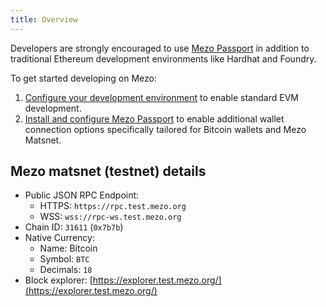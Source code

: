 ```yaml
---
title: Overview
---
```


Developers are strongly encouraged to use [Mezo Passport](https://www.npmjs.com/package/@mezo-org/passport) in addition to traditional Ethereum development environments like Hardhat and Foundry.

To get started developing on Mezo:

1. [Configure your development environment](/docs/developers/getting-started/configure-environment) to enable standard EVM development.
1. [Install and configure Mezo Passport](/docs/developers/getting-started/configure-passport) to enable additional wallet connection options specifically tailored for Bitcoin wallets and Mezo Matsnet.

## Mezo matsnet (testnet) details

- Public JSON RPC Endpoint:
  - HTTPS: `https://rpc.test.mezo.org`
  - WSS: `wss://rpc-ws.test.mezo.org`
- Chain ID: `31611` (`0x7b7b`)
- Native Currency:
  - Name: Bitcoin
  - Symbol: `BTC`
  - Decimals: `18`
- Block explorer: [https://explorer.test.mezo.org/](https://explorer.test.mezo.org/)
